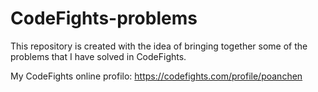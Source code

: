 # CodeFights-problems
This repository is created with the idea of bringing together some of the problems that I have solved in CodeFights.

My CodeFights online profilo: https://codefights.com/profile/poanchen
